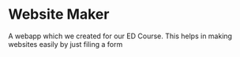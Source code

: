 # Website Maker
 A webapp which we created for our ED Course. This helps in making websites easily by just filing a form
